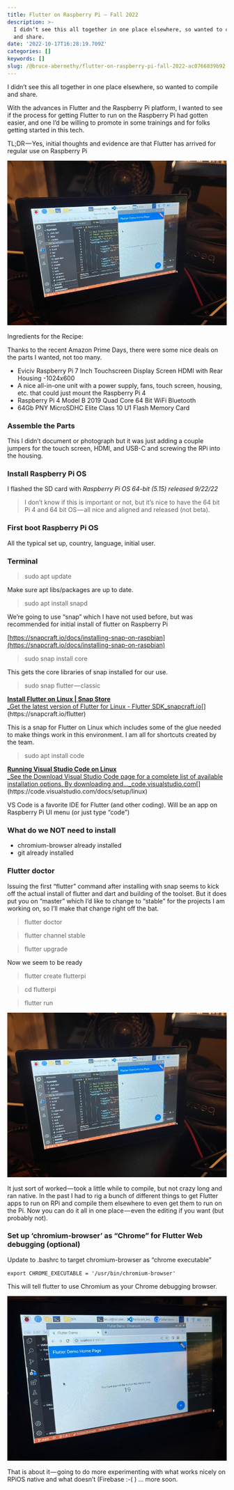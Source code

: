 ```yaml
---
title: Flutter on Raspberry Pi — Fall 2022
description: >-
  I didn’t see this all together in one place elsewhere, so wanted to compile
  and share.
date: '2022-10-17T16:28:19.709Z'
categories: []
keywords: []
slug: /@bruce-abernethy/flutter-on-raspberry-pi-fall-2022-ac0766839b92
---
```


I didn’t see this all together in one place elsewhere, so wanted to compile and share.

With the advances in Flutter and the Raspberry Pi platform, I wanted to see if the process for getting Flutter to run on the Raspberry Pi had gotten easier, and one I’d be willing to promote in some trainings and for folks getting started in this tech.

TL;DR — Yes, initial thoughts and evidence are that Flutter has arrived for regular use on Raspberry Pi

![Image](/assets/images/0__dGPZ37j91lVBS1pf.jpg)

Ingredients for the Recipe:

Thanks to the recent Amazon Prime Days, there were some nice deals on the parts I wanted, not too many.

*   Eviciv Raspberry Pi 7 Inch Touchscreen Display Screen HDMI with Rear Housing -1024x600
*   A nice all-in-one unit with a power supply, fans, touch screen, housing, etc. that could just mount the Raspberry Pi 4
*   Raspberry Pi 4 Model B 2019 Quad Core 64 Bit WiFi Bluetooth
*   64Gb PNY MicroSDHC Elite Class 10 U1 Flash Memory Card

### Assemble the Parts

This I didn’t document or photograph but it was just adding a couple jumpers for the touch screen, HDMI, and USB-C and screwing the RPi into the housing.

### Install Raspberry Pi OS

I flashed the SD card with _Raspberry Pi OS 64-bit (5.15) released 9/22/22_

> I don’t know if this is important or not, but it’s nice to have the 64 bit Pi 4 and 64 bit OS — all nice and aligned and released (not beta).

### First boot Raspberry Pi OS

All the typical set up, country, language, initial user.

### Terminal

> sudo apt update

Make sure apt libs/packages are up to date.

> sudo apt install snapd

We’re going to use “snap” which I have not used before, but was recommended for initial install of flutter on Raspberry Pi

[https://snapcraft.io/docs/installing-snap-on-raspbian](https://snapcraft.io/docs/installing-snap-on-raspbian)

> sudo snap install core

This gets the core libraries of snap installed for our use.

> sudo snap flutter — classic

[**Install Flutter on Linux | Snap Store**  
_Get the latest version of Flutter for Linux - Flutter SDK_snapcraft.io](https://snapcraft.io/flutter "https://snapcraft.io/flutter")[](https://snapcraft.io/flutter)

This is a snap for Flutter on Linux which includes some of the glue needed to make things work in this environment. I am all for shortcuts created by the team.

> sudo apt install code

[**Running Visual Studio Code on Linux**  
_See the Download Visual Studio Code page for a complete list of available installation options. By downloading and…_code.visualstudio.com](https://code.visualstudio.com/docs/setup/linux "https://code.visualstudio.com/docs/setup/linux")[](https://code.visualstudio.com/docs/setup/linux)

VS Code is a favorite IDE for Flutter (and other coding). Will be an app on Raspberry Pi UI menu (or just type “code”)

### What do we NOT need to install

*   chromium-browser already installed
*   git already installed

### Flutter doctor

Issuing the first “flutter” command after installing with snap seems to kick off the actual install of flutter and dart and building of the toolset. But it does put you on “master” which I’d like to change to “stable” for the projects I am working on, so I’ll make that change right off the bat.

> flutter doctor

> flutter channel stable

> flutter upgrade

Now we seem to be ready

> flutter create flutterpi

> cd flutterpi

> flutter run

![Image](/assets/images/0__YHNLqvOlNYSFMMiQ.jpg)

It just sort of worked — took a little while to compile, but not crazy long and ran native. In the past I had to rig a bunch of different things to get Flutter apps to run on RPi and compile them elsewhere to even get them to run on the Pi. Now you can do it all in one place — even the editing if you want (but probably not).

### Set up ‘chromium-browser’ as “Chrome” for Flutter Web debugging (optional)

Update to .bashrc to target chromium-browser as “chrome executable”

```
export CHROME_EXECUTABLE = '/usr/bin/chromium-browser'
```

This will tell flutter to use Chromium as your Chrome debugging browser.

![Image](/assets/images/0__GXzczPcBgZp2PHaQ.jpg)

That is about it — going to do more experimenting with what works nicely on RPiOS native and what doesn’t (Firebase :-( ) … more soon.
